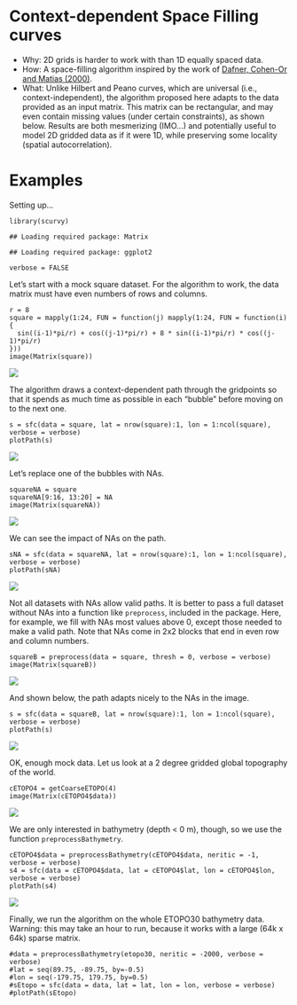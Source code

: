 Context-dependent Space Filling curves
======================================

-   Why: 2D grids is harder to work with than 1D equally spaced data.
-   How: A space-filling algorithm inspired by the work of [Dafner,
    Cohen-Or and
    Matias (2000)](http://theory.stanford.edu/~matias/papers/eg2000.pdf).
-   What: Unlike Hilbert and Peano curves, which are universal (i.e.,
    context-independent), the algorithm proposed here adapts to the data
    provided as an input matrix. This matrix can be rectangular, and may
    even contain missing values (under certain constraints), as shown
    below. Results are both mesmerizing (IMO…) and potentially useful to
    model 2D gridded data as if it were 1D, while preserving some
    locality (spatial autocorrelation).

Examples
========

Setting up…

    library(scurvy)

    ## Loading required package: Matrix

    ## Loading required package: ggplot2

    verbose = FALSE

Let’s start with a mock square dataset. For the algorithm to work, the
data matrix must have even numbers of rows and columns.

    r = 8
    square = mapply(1:24, FUN = function(j) mapply(1:24, FUN = function(i) {
      sin((i-1)*pi/r) + cos((j-1)*pi/r) + 8 * sin((i-1)*pi/r) * cos((j-1)*pi/r)
    }))
    image(Matrix(square))

![](README_files/figure-markdown_strict/square-1.png)

The algorithm draws a context-dependent path through the gridpoints so
that it spends as much time as possible in each “bubble” before moving
on to the next one.

    s = sfc(data = square, lat = nrow(square):1, lon = 1:ncol(square), verbose = verbose)
    plotPath(s)

![](README_files/figure-markdown_strict/squarepath-1.png)

Let’s replace one of the bubbles with NAs.

    squareNA = square
    squareNA[9:16, 13:20] = NA
    image(Matrix(squareNA))

![](README_files/figure-markdown_strict/squareNA-1.png)

We can see the impact of NAs on the path.

    sNA = sfc(data = squareNA, lat = nrow(square):1, lon = 1:ncol(square), verbose = verbose)
    plotPath(sNA)

![](README_files/figure-markdown_strict/squareNApath-1.png)

Not all datasets with NAs allow valid paths. It is better to pass a full
dataset without NAs into a function like `preprocess`, included in the
package. Here, for example, we fill with NAs most values above 0, except
those needed to make a valid path. Note that NAs come in 2x2 blocks that
end in even row and column numbers.

    squareB = preprocess(data = square, thresh = 0, verbose = verbose)
    image(Matrix(squareB))

![](README_files/figure-markdown_strict/squareB-1.png)

And shown below, the path adapts nicely to the NAs in the image.

    s = sfc(data = squareB, lat = nrow(square):1, lon = 1:ncol(square), verbose = verbose)
    plotPath(s)

![](README_files/figure-markdown_strict/squareBpath-1.png)

OK, enough mock data. Let us look at a 2 degree gridded global
topography of the world.

    cETOPO4 = getCoarseETOPO(4)
    image(Matrix(cETOPO4$data))

![](README_files/figure-markdown_strict/coarseEtopo-1.png)

We are only interested in bathymetry (depth &lt; 0 m), though, so we use
the function `preprocessBathymetry`.

    cETOPO4$data = preprocessBathymetry(cETOPO4$data, neritic = -1, verbose = verbose)
    s4 = sfc(data = cETOPO4$data, lat = cETOPO4$lat, lon = cETOPO4$lon, verbose = verbose)
    plotPath(s4)

![](README_files/figure-markdown_strict/coarsepath-1.png)

Finally, we run the algorithm on the whole ETOPO30 bathymetry data.
Warning: this may take an hour to run, because it works with a large
(64k x 64k) sparse matrix.

    #data = preprocessBathymetry(etopo30, neritic = -2000, verbose = verbose)
    #lat = seq(89.75, -89.75, by=-0.5)
    #lon = seq(-179.75, 179.75, by=0.5)
    #sEtopo = sfc(data = data, lat = lat, lon = lon, verbose = verbose)
    #plotPath(sEtopo)
